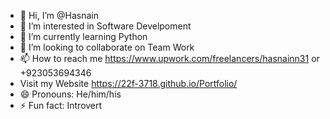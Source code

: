 - 👋 Hi, I’m @Hasnain
- 👀 I’m interested in Software Develpoment
- 🌱 I’m currently learning Python
- 💞️ I’m looking to collaborate on Team Work
- 📫 How to reach me https://www.upwork.com/freelancers/hasnainn31 or +923053694346
- Visit my Website https://22f-3718.github.io/Portfolio/
- 😄 Pronouns: He/him/his
- ⚡ Fun fact: Introvert

<!---
HasnainRDJ/HasnainRDJ is a ✨ special ✨ repository because its `README.md` (this file) appears on your GitHub profile.
You can click the Preview link to take a look at your changes.
--->

